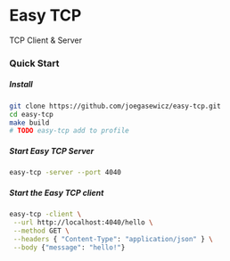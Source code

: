 # Easy TCP
TCP Client & Server

### Quick Start

##### Install
```bash
git clone https://github.com/joegasewicz/easy-tcp.git
cd easy-tcp
make build
# TODO easy-tcp add to profile
```

##### Start Easy TCP Server
```bash
easy-tcp -server --port 4040
```

##### Start the Easy TCP client
```bash
easy-tcp -client \
 --url http://localhost:4040/hello \
 --method GET \
 --headers { "Content-Type": "application/json" } \
 --body {"message": "hello!"}
```
